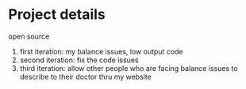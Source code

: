 # Project details #

open source

1. first iteration: my balance issues, low output code
2. second iteration: fix the code issues
3. third iteration: allow other people who are facing balance issues to describe to their doctor thru my website

